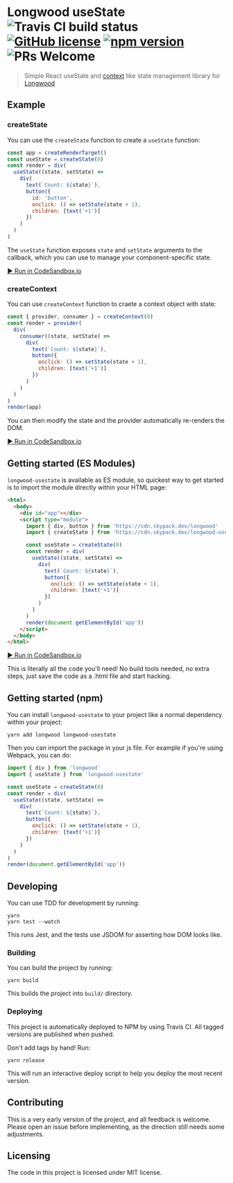 # Longwood useState    ![Travis CI build status](https://travis-ci.org/jehna/longwood-usestate.svg?branch=master) [![GitHub license](https://img.shields.io/badge/license-MIT-blue.svg)](./LICENSE) [![npm version](https://img.shields.io/npm/v/longwood-usestate.svg?style=flat)](https://www.npmjs.com/package/longwood-usestate) ![PRs Welcome](https://img.shields.io/badge/PRs-welcome-brightgreen.svg)

> Simple React useState and [context](https://reactjs.org/docs/context.html)
> like state management library for
> [Longwood](https://github.com/jehna/longwood)

## Example

### createState

You can use the `createState` function to create a `useState` function:

```js
const app = createRenderTarget()
const useState = createState(0)
const render = div(
  useState((state, setState) =>
    div(
      text(`Count: ${state}`),
      button({
        id: 'button',
        onclick: () => setState(state + 1),
        children: [text('+1')]
      })
    )
  )
)
```

The `useState` function exposes `state` and `setState` arguments to the
callback, which you can use to manage your component-specific state.

[▶️ Run in CodeSandbox.io](https://codesandbox.io/s/priceless-fast-ogeeq)

### createContext

You can use `createContext` function to craete a context object with state:

```js
const { provider, consumer } = createContext(0)
const render = provider(
  div(
    consumer((state, setState) =>
      div(
        text(`Count: ${state}`),
        button({
          onclick: () => setState(state + 1),
          children: [text('+1')]
        })
      )
    )
  )
)
render(app)
```

You can then modify the state and the provider automatically re-renders the DOM.

[▶️ Run in CodeSandbox.io](https://codesandbox.io/s/blissful-montalcini-4kqlc)

## Getting started (ES Modules)

`longwood-usestate` is available as ES module, so quickest way to get started is
to import the module directly within your HTML page:

```html
<html>
  <body>
    <div id="app"></div>
    <script type="module">
      import { div, button } from 'https://cdn.skypack.dev/longwood'
      import { createState } from 'https://cdn.skypack.dev/longwood-usestate'

      const useState = createState(0)
      const render = div(
        useState((state, setState) =>
          div(
            text(`Count: ${state}`),
            button({
              onclick: () => setState(state + 1),
              children: [text('+1')]
            })
          )
        )
      )
      render(document.getElementById('app'))
    </script>
  </body>
</html>
```

[▶️ Run in CodeSandbox.io](https://codesandbox.io/s/smoosh-sky-xu3w6)

This is literally all the code you'll need! No build tools needed, no extra
steps, just save the code as a .html file and start hacking.

## Getting started (npm)

You can install `longwood-usestate` to your project like a normal dependency
within your project:

```
yarn add longwood longwood-usestate
```

Then you can import the package in your js file. For example if you're using
Webpack, you can do:

```js
import { div } from 'longwood'
import { useState } from 'longwood-usestate'

const useState = createState(0)
const render = div(
  useState((state, setState) =>
    div(
      text(`Count: ${state}`),
      button({
        onclick: () => setState(state + 1),
        children: [text('+1')]
      })
    )
  )
)
render(document.getElementById('app'))
```

## Developing

You can use TDD for development by running:

```
yarn
yarn test --watch
```

This runs Jest, and the tests use JSDOM for asserting how DOM looks like.

### Building

You can build the project by running:

```shell
yarn build
```

This builds the project into `build/` directory.

### Deploying

This project is automatically deployed to NPM by using Travis CI. All tagged
versions are published when pushed.

Don't add tags by hand! Run:

```shell
yarn release
```

This will run an interactive deploy script to help you deploy the most recent
version.

## Contributing

This is a very early version of the project, and all feedback is welcome. Please
open an issue before implementing, as the direction still needs some
adjustments.

## Licensing

The code in this project is licensed under MIT license.
